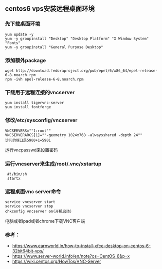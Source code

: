 ##  centos6 vps安装远程桌面环境

###  先下载桌面环境    
    yum update -y
    yum -y groupinstall "Desktop" "Desktop Platform" "X Window System" "Fonts"
    yum -y groupinstall "General Purpose Desktop"
    
###  添加额外package   
    wget http://download.fedoraproject.org/pub/epel/6/x86_64/epel-release-6-8.noarch.rpm
    rpm -ivh epel-release-6-8.noarch.rpm
    
    
 ###  下载用于远程连接的vncserver   
    yum install tigervnc-server
    yum install fontforge
     
###  修改/etc/sysconfig/vncserver   
    VNCSERVERS=""1:root""
    VNCSERVERARGS[1]=""-geometry 1024x768 -alwaysshared -depth 24""
    访问的端口是5900+1=5901
     
运行vncpasswd来设置密码   

### 运行vncserver来生成/root/.vnc/xstartup   
     #!/bin/sh
     startx
     
### 远程桌面vnc server命令  
    service vncserver start
    service vncserver stop
    chkconfig vncserver on(开机启动)
    
电脑或者ipad或者chrome下载VNC客户端

###  参考：    
* https://www.earnworld.in/how-to-install-xfce-desktop-on-centos-6-32bit64bit-vps/
* https://www.server-world.info/en/note?os=CentOS_6&p=x
* https://wiki.centos.org/HowTos/VNC-Server
